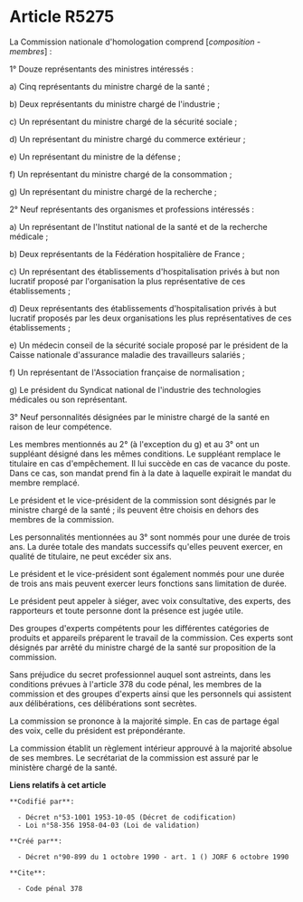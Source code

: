 # Article R5275

La Commission nationale d'homologation comprend [*composition - membres*] :

1° Douze représentants des ministres intéressés :

a) Cinq représentants du ministre chargé de la santé ;

b) Deux représentants du ministre chargé de l'industrie ;

c) Un représentant du ministre chargé de la sécurité sociale ;

d) Un représentant du ministre chargé du commerce extérieur ;

e) Un représentant du ministre de la défense ;

f) Un représentant du ministre chargé de la consommation ;

g) Un représentant du ministre chargé de la recherche ;

2° Neuf représentants des organismes et professions intéressés :

a) Un représentant de l'Institut national de la santé et de la recherche médicale ;

b) Deux représentants de la Fédération hospitalière de France ;

c) Un représentant des établissements d'hospitalisation privés à but non lucratif proposé par l'organisation la plus
représentative de ces établissements ;

d) Deux représentants des établissements d'hospitalisation privés à but lucratif proposés par les deux organisations les plus
représentatives de ces établissements ;

e) Un médecin conseil de la sécurité sociale proposé par le président de la Caisse nationale d'assurance maladie des
travailleurs salariés ;

f) Un représentant de l'Association française de normalisation ;

g) Le président du Syndicat national de l'industrie des technologies médicales ou son représentant.

3° Neuf personnalités désignées par le ministre chargé de la santé en raison de leur compétence.

Les membres mentionnés au 2° (à l'exception du g) et au 3° ont un suppléant désigné dans les mêmes conditions. Le suppléant
remplace le titulaire en cas d'empêchement. Il lui succède en cas de vacance du poste. Dans ce cas, son mandat prend fin à la
date à laquelle expirait le mandat du membre remplacé.

Le président et le vice-président de la commission sont désignés par le ministre chargé de la santé ; ils peuvent être
choisis en dehors des membres de la commission.

Les personnalités mentionnées au 3° sont nommés pour une durée de trois ans. La durée totale des mandats successifs qu'elles
peuvent exercer, en qualité de titulaire, ne peut excéder six ans.

Le président et le vice-président sont également nommés pour une durée de trois ans mais peuvent exercer leurs fonctions sans
limitation de durée.

Le président peut appeler à siéger, avec voix consultative, des experts, des rapporteurs et toute personne dont la présence
est jugée utile.

Des groupes d'experts compétents pour les différentes catégories de produits et appareils préparent le travail de la
commission. Ces experts sont désignés par arrêté du ministre chargé de la santé sur proposition de la commission.

Sans préjudice du secret professionnel auquel sont astreints, dans les conditions prévues à l'article 378 du code pénal, les
membres de la commission et des groupes d'experts ainsi que les personnels qui assistent aux délibérations, ces délibérations
sont secrètes.

La commission se prononce à la majorité simple. En cas de partage égal des voix, celle du président est prépondérante.

La commission établit un règlement intérieur approuvé à la majorité absolue de ses membres. Le secrétariat de la commission
est assuré par le ministère chargé de la santé.

**Liens relatifs à cet article**

	**Codifié par**:

	  - Décret n°53-1001 1953-10-05 (Décret de codification)
	  - Loi n°58-356 1958-04-03 (Loi de validation)

	**Créé par**:

	  - Décret n°90-899 du 1 octobre 1990 - art. 1 () JORF 6 octobre 1990

	**Cite**:

	  - Code pénal 378
